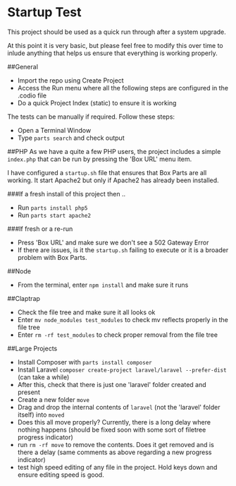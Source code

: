 # Startup Test
This project should be used as a quick run through after a system upgrade. 

At this point it is very basic, but please feel free to modify this over time to inlude anything that helps us ensure that everything is working properly.

##General

- Import the repo using Create Project
- Access the Run menu where all the following steps are configured in the .codio file
- Do a quick Project Index (static) to ensure it is working

The tests can be manually if required. Follow these steps:

- Open a Terminal Window
- Type `parts search` and check output

##PHP
As we have a quite a few PHP users, the project includes a simple `index.php` that can be run by pressing the 'Box URL' menu item.

I have configured a `startup.sh` file that ensures that Box Parts are all working. It start Apache2 but only if Apache2 has already been installed.

###If a fresh install of this project then ..
- Run `parts install php5`
- Run `parts start apache2`

###If fresh or a re-run
- Press 'Box URL' and make sure we don't see a 502 Gateway Error
- If there are issues, is it the `startup.sh` failing to execute or it is a broader problem with Box Parts.

##Node

- From the terminal, enter `npm install` and make sure it runs

##Claptrap

- Check the file tree and make sure it all looks ok
- Enter `mv node_modules test_modules` to check mv reflects properly in the file tree
- Enter `rm -rf test_modules` to check proper removal from the file tree

##Large Projects

- Install Composer with `parts install composer`
- Install Laravel `composer create-project laravel/laravel --prefer-dist` (can take a while)
- After this, check that there is just one 'laravel' folder created and present
- Create a new folder `move`
- Drag and drop the internal contents of `laravel` (not the 'laravel' folder itself) into `moved`
- Does this all move properly? Currently, there is a long delay where nothing happens (should be fixed soon with some sort of filetree progress indicator)
- run `rm -rf move` to remove the contents. Does it get removed and is there a delay (same comments as above regarding a new progress indicator)
- test high speed editing of any file in the project. Hold keys down and ensure editing speed is good.


